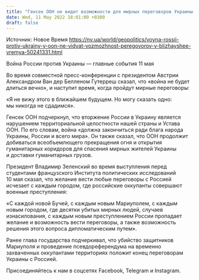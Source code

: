 ```yaml
---
title: "Генсек ООН не видит возможности для мирных переговоров Украины и России в ближайшее время"
date: Wed, 11 May 2022 18:01:00 +0300
draft: false
---
```

Источник: Новое Время https://nv.ua/world/geopolitics/voyna-rossii-protiv-ukrainy-v-oon-ne-vidyat-vozmozhnost-peregovorov-v-blizhayshee-vremya-50241331.html


Война России против Украины — главные события 11 мая

 Во время совместной пресс-конференции с президентом Австрии Александром Ван дер Белленом Гутерреш сказал, что «война не будет длиться вечно», и наступит время, когда пройдут мирные переговоры:

«Я не вижу этого в ближайшем будущем. Но могу сказать одно: мы никогда не сдадимся».

Генсек ООН подчеркнул, что вторжение России в Украину является нарушением территориальной целостности нашей страны и Устава ООН. По его словам, война «должна закончиться ради блага народа Украины, России и всего мира». Он также сказал, что ООН продолжит добиваться всеобъемлющего прекращения огня и открытия гуманитарных коридоров для спасения мирных жителей Украины и доставки гуманитарных грузов.

Президент Владимир Зеленский во время выступления перед студентами французского Института политических исследований 10 мая сказал, что желание вести любые переговоры с Россией исчезает с каждым городом, где российские оккупанты совершают военные преступления:

«С каждой новой Бучей, с каждым новым Мариуполем, с каждым новым городом, где десятки убитых мирных людей, случаев изнасилования, с каждым новым преступлением России пропадает желание и возможность вести переговоры, а также возможность решения этого вопроса дипломатическим путем».

Ранее глава государства подчеркивал, что убийство защитников Мариуполя и проведение псевдореферендума на временно захваченных оккупантами территориях положит конец переговорам Украины с Россией.

Присоединяйтесь к нам в соцсетях Facebook, Telegram и Instagram.
